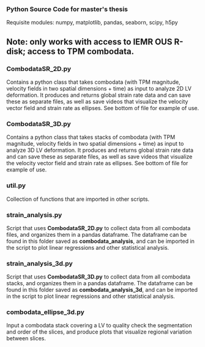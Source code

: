 ### Python Source Code for master's thesis

Requisite modules: numpy, matplotlib, pandas, seaborn, scipy, h5py
## Note: only works with access to IEMR OUS R-disk; access to TPM combodata. 

### CombodataSR_2D.py
Contains a python class that takes combodata (with TPM magnitude, velocity fields in two spatial dimensions + time) as input to analyze 2D LV deformation. It produces and returns global strain rate data and can save these as separate files, as well as save videos that visualize the velocity vector field and strain rate as ellipses. See bottom of file for example of use.

### CombodataSR_3D.py
Contains a python class that takes stacks of combodata (with TPM magnitude, velocity fields in two spatial dimensions + time) as input to analyze 3D LV deformation. It produces and returns global strain rate data and can save these as separate files, as well as save videos that visualize the velocity vector field and strain rate as ellipses. See bottom of file for example of use.

### util.py
Collection of functions that are imported in other scripts.

### strain_analysis.py
Script that uses __CombodataSR_2D.py__ to collect data from all combodata files, and organizes them in a pandas dataframe. The dataframe can be found in this folder saved as __combodata_analysis__, and can be imported in the script to plot linear regressions and other statistical analysis.

### strain_analysis_3d.py
Script that uses __CombodataSR_3D.py__ to collect data from all combodata stacks, and organizes them in a pandas dataframe. The dataframe can be found in this folder saved as __combodata_analysis_3d__, and can be imported in the script to plot linear regressions and other statistical analysis.

### combodata_ellipse_3d.py
Input a combodata stack covering a LV to quality check the segmentation and order of the slices, and produce plots that visualize regional variation between slices.
